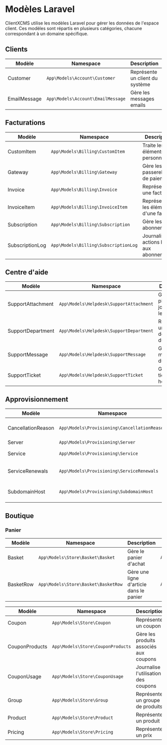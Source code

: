 
# Modèles Laravel
ClientXCMS utilise les modèles Laravel pour gérer les données de l'espace client. Ces modèles sont répartis en plusieurs catégories, chacune correspondant à un domaine spécifique.

## Clients

| Modèle         | Namespace                           | Description                     | Exemple                                      |
|----------------|-------------------------------------|---------------------------------|----------------------------------------------|
| Customer       | `App\Models\Account\Customer`       | Représente un client du système | `App\Models\Account\Customer::find($id)`     |
| EmailMessage   | `App\Models\Account\EmailMessage`   | Gère les messages emails        | `App\Models\Account\EmailMessage::find($id)` |

## Facturations

| Modèle          | Namespace                            | Description                                  | Exemple                                         |
|-----------------|--------------------------------------|----------------------------------------------|-------------------------------------------------|
| CustomItem      | `App\Models\Billing\CustomItem`      | Traite les éléments personnalisés            | `App\Models\Billing\CustomItem::find($id)`      |
| Gateway         | `App\Models\Billing\Gateway`         | Gère les passerelles de paiement             | `App\Models\Billing\Gateway::find($id)`         |
| Invoice         | `App\Models\Billing\Invoice`         | Représente une facture                       | `App\Models\Billing\Invoice::find($id)`         |
| InvoiceItem     | `App\Models\Billing\InvoiceItem`     | Représente les éléments d'une facture        | `App\Models\Billing\InvoiceItem::find($id)`     |
| Subscription    | `App\Models\Billing\Subscription`    | Gère les abonnements                         | `App\Models\Billing\Subscription::find($id)`    |
| SubscriptionLog | `App\Models\Billing\SubscriptionLog` | Journalise les actions liées aux abonnements | `App\Models\Billing\SubscriptionLog::find($id)` |

## Centre d'aide

| Modèle            | Namespace                               | Description                              | Exemple                                            |
|-------------------|-----------------------------------------|------------------------------------------|----------------------------------------------------|
| SupportAttachment | `App\Models\Helpdesk\SupportAttachment` | Gère les pièces jointes dans le helpdesk | `App\Models\Helpdesk\SupportAttachment::find($id)` |
| SupportDepartment | `App\Models\Helpdesk\SupportDepartment` | Représente un département du support     | `App\Models\Helpdesk\SupportDepartment::find($id)` |
| SupportMessage    | `App\Models\Helpdesk\SupportMessage`    | Gère les messages du helpdesk            | `App\Models\Helpdesk\SupportMessage::find($id)`    |
| SupportTicket     | `App\Models\Helpdesk\SupportTicket`     | Gère les tickets du helpdesk             | `App\Models\Helpdesk\SupportTicket::find($id)`     |

## Approvisionnement

| Modèle             | Namespace                                    | Description                          | Exemple                                                 |
|--------------------|----------------------------------------------|--------------------------------------|---------------------------------------------------------|
| CancellationReason | `App\Models\Provisioning\CancellationReason` | Représente une raison d'annulation   | `App\Models\Provisioning\CancellationReason::find($id)` |
| Server             | `App\Models\Provisioning\Server`             | Gère un serveur                      | `App\Models\Provisioning\Server::find($id)`             |
| Service            | `App\Models\Provisioning\Service`            | Représente un service                | `App\Models\Provisioning\Service::find($id)`            |
| ServiceRenewals    | `App\Models\Provisioning\ServiceRenewals`    | Gère les renouvellements de service  | `App\Models\Provisioning\ServiceRenewals::find($id)`    |
| SubdomainHost      | `App\Models\Provisioning\SubdomainHost`      | Gère les sous-domaines d'hébergement | `App\Models\Provisioning\SubdomainHost::find($id)`      |

## Boutique

### Panier

| Modèle               | Namespace                                      | Description                                      | Exemple                                                   |
|----------------------|------------------------------------------------|--------------------------------------------------|-----------------------------------------------------------|
| Basket               | `App\Models\Store\Basket\Basket`               | Gère le panier d'achat                           | `App\Models\Store\Basket\Basket::find($id)`               |
| BasketRow            | `App\Models\Store\Basket\BasketRow`            | Gère une ligne d'article dans le panier          | `App\Models\Store\Basket\BasketRow::find($id)`            |

| Modèle         | Namespace                         | Description                            | Exemple                                      |
|----------------|-----------------------------------|----------------------------------------|----------------------------------------------|
| Coupon         | `App\Models\Store\Coupon`         | Représente un coupon                   | `App\Models\Store\Coupon::find($id)`         |
| CouponProducts | `App\Models\Store\CouponProducts` | Gère les produits associés aux coupons | `App\Models\Store\CouponProducts::find($id)` |
| CouponUsage    | `App\Models\Store\CouponUsage`    | Journalise l'utilisation des coupons   | `App\Models\Store\CouponUsage::find($id)`    |
| Group          | `App\Models\Store\Group`          | Représente un groupe de produits       | `App\Models\Store\Group::find($id)`          |
| Product        | `App\Models\Store\Product`        | Représente un produit                  | `App\Models\Store\Product::find($id)`        |
| Pricing        | `App\Models\Store\Pricing`        | Représente un prix                     | `App\Models\Store\Pricing::find($id)`        |
